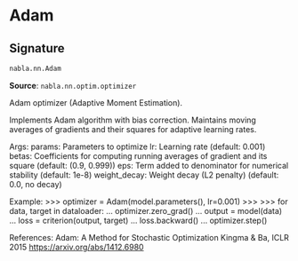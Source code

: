 # Adam

## Signature

```python
nabla.nn.Adam
```

**Source**: `nabla.nn.optim.optimizer`

Adam optimizer (Adaptive Moment Estimation).

Implements Adam algorithm with bias correction. Maintains moving averages
of gradients and their squares for adaptive learning rates.

Args:
    params: Parameters to optimize
    lr: Learning rate (default: 0.001)
    betas: Coefficients for computing running averages of gradient
           and its square (default: (0.9, 0.999))
    eps: Term added to denominator for numerical stability (default: 1e-8)
    weight_decay: Weight decay (L2 penalty) (default: 0.0, no decay)
    
Example:
    >>> optimizer = Adam(model.parameters(), lr=0.001)
    >>> 
    >>> for data, target in dataloader:
    ...     optimizer.zero_grad()
    ...     output = model(data)
    ...     loss = criterion(output, target)
    ...     loss.backward()
    ...     optimizer.step()

References:
    Adam: A Method for Stochastic Optimization
    Kingma & Ba, ICLR 2015
    https://arxiv.org/abs/1412.6980

